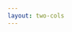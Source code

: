 ```yaml
---
layout: two-cols
---
```


<template v-slot:default>

# Combination
* concat
* merge
* zip

</template>
<template v-slot:right>

# Samples
- concat
  - https://stackblitz.com/edit/yri4uj?devtoolsheight=50&file=index.ts
  - https://rxmarbles.com/#concat
- merge
  - https://stackblitz.com/edit/zqm447?devtoolsheight=50&file=index.ts
  - https://rxmarbles.com/#merge
- zip
  - https://stackblitz.com/edit/ngr4nu?devtoolsheight=50&file=index.ts
  - https://rxmarbles.com/#zip


</template>

<!-- 
1. concat - 它是将多个上游数据流进行收尾相连，新返回的observerable对象会依次发送相连后所有的数据。
2. merge - 它是将多个上游数据流中的每个数据，进行交叉组合，新返回的observable对象会依次发送交叉后的所有数据。
3. zip - 它是将多个上游数据流中的每个相同位置的数据，组合为一个数组，新返回的observable对象会依次发送所有的数组数据

-->